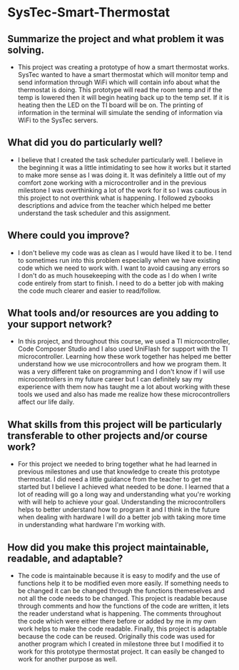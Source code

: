 # SysTec-Smart-Thermostat

## Summarize the project and what problem it was solving.
- This project was creating a prototype of how a smart thermostat works. SysTec wanted to have a smart thermostat which will monitor temp and send information through WiFi which will contain info about what the thermostat is doing. This prototype will read the room temp and if the temp is lowered then it will begin heating back up to the temp set. If it is heating then the LED on the TI board will be on. The printing of information in the terminal will simulate the sending of information via WiFi to the SysTec servers.

## What did you do particularly well?
 - I believe that I created the task scheduler particularly well. I believe in the beginning it was a little intimidating to see how it works but it started to make more sense as I was doing it. It was definitely a little out of my comfort zone working with a microcontroller and in the previous milestone I was overthinking a lot of the work for it so I was cautious in this project to not overthink what is happening. I followed zybooks descriptions and advice from the teacher which helped me better understand the task scheduler and this assignment.

## Where could you improve?
- I don't believe my code was as clean as I would have liked it to be. I tend to sometimes run into this problem especially when we have existing code which we need to work with. I want to avoid causing any errors so I don't do as much housekeeping with the code as I do when I write code entirely from start to finish. I need to do a better job with making the code much clearer and easier to read/follow. 

## What tools and/or resources are you adding to your support network?
- In this project, and throughout this course, we used a TI microcontroller, Code Composer Studio and I also used UniFlash for support with the TI microcontroller. Learning how these work together has helped me better understand how we use microcontrollers and how we program them. It was a very different take on programming and I don't know if I will use microcontrollers in my future career but I can definitely say my experience with them now has taught me a lot about working with these tools we used and also has made me realize how these microcontrollers affect our life daily. 

## What skills from this project will be particularly transferable to other projects and/or course work?
- For this project we needed to bring together what he had learned in previous milestones and use that knowledge to create this prototype thermostat. I did need a little guidance from the teacher to get me started but I believe I achieved what needed to be done. I learned that a lot of reading will go a long way and understanding what you're working with will help to achieve your goal. Understanding the microcontrollers helps to better understand how to program it and I think in the future when dealing with hardware I will do a better job with taking more time in understanding what hardware I'm working with. 

## How did you make this project maintainable, readable, and adaptable?
- The code is maintainable because it is easy to modify and the use of functions help it to be modified even more easily. If something needs to be changed it can be changed through the functions themeselves and not all the code needs to be changed. This project is readable because through comments and how the functions of the code are written, it lets the reader understand what is happening. The comments throughout the code which were either there before or added by me in my own work helps to make the code readable. Finally, this project is adaptable because the code can be reused. Originally this code was used for another program which I created in milestone three but I modified it to work for this prototype thermostat project. It can easily be changed to work for another purpose as well. 
